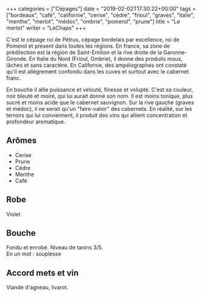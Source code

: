 +++
categories = ["Cépages"]
date = "2019-02-02T17:30:22+00:00"
tags = ["bordeaux", "café", "californie", "cerise", "cèdre", "frioul", "graves", "italie", "menthe", "merlot", "médoc", "ombrie", "pomerol", "prune"] 
title = "Le merlot"
writer = "LeChaps"
+++

C'est le cépage roi de Pétrus, cépage bordelais par excellence, roi de Pomerol et présent dans toutes les régions. En france, sa zone de prédilection est la région de Saint-Emilion et la rive droite de la Garonne-Gironde. En Italie du Nord (Frioul, Ombrie), il donne des produits mous, lâches et sans caractère. En Californie, des ampélographes ont constaté qu'il est allègrement confondu dans les cuves et surtout avec le cabernet franc.  

En bouche il allie puissance et velouté, finesse et volupté. C'est sa couleur, noir bleuté et moiré, qui lui aurait donné son nom. Il est moins tonique, plus sucré et moins acide que le cabernet sauvignon. Sur la rive gauche (graves et médoc), il ne serait qu'un "faire-valoir" des cabernets. En réalité, sur les terroirs qui lui conviennent, il produit des vins qui allient concentration et profondeur aromatique.

## Arômes

* Cerise
* Prune
* Cèdre
* Menthe
* Café

## Robe

Violet

## Bouche

Fondu et enrobé. Niveau de tanins 3/5.  
En un mot : souplesse

## Accord mets et vin

Viande d'agneau, livarot.
